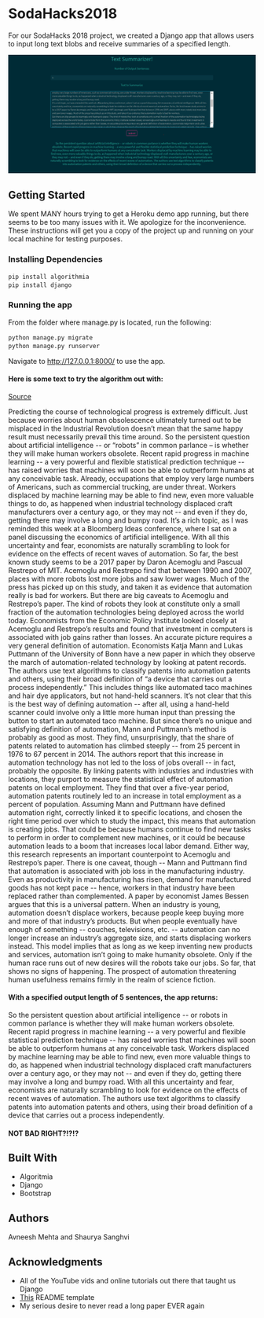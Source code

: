 # SodaHacks2018

For our SodaHacks 2018 project, we created a Django app that allows users to input long text blobs and receive summaries of a specified length.

![](./TestSummarizer.png?raw=true)

## Getting Started

We spent MANY hours trying to get a Heroku demo app running, but there seems to be too many issues with it. We apologize for the inconvenience. These instructions will get you a copy of the project up and running on your local machine for testing purposes.

### Installing Dependencies

```bash
pip install algorithmia
pip install django
```

### Running the app

From the folder where manage.py is located, run the following:

```bash
python manage.py migrate
python manage.py runserver
```

Navigate to http://127.0.0.1:8000/ to use the app.

#### Here is some text to try the algorithm out with:

[Source](https://www.bloomberg.com/view/articles/2018-03-23/robots-won-t-take-all-jobs-because-humans-demand-new-things)

Predicting the course of technological progress is extremely difficult. Just because worries about human obsolescence ultimately turned out to be misplaced in the Industrial Revolution doesn’t mean that the same happy result must necessarily prevail this time around. So the persistent question about artificial intelligence -- or “robots” in common parlance – is whether they will make human workers obsolete. Recent rapid progress in machine learning -- a very powerful and flexible statistical prediction technique -- has raised worries that machines will soon be able to outperform humans at any conceivable task. Already, occupations that employ very large numbers of Americans, such as commercial trucking, are under threat. Workers displaced by machine learning may be able to find new, even more valuable things to do, as happened when industrial technology displaced craft manufacturers over a century ago, or they may not -- and even if they do, getting there may involve a long and bumpy road. It’s a rich topic, as I was reminded this week at a Bloomberg Ideas conference, where I sat on a panel discussing the economics of artificial intelligence. With all this uncertainty and fear, economists are naturally scrambling to look for evidence on the effects of recent waves of automation. So far, the best known study seems to be a 2017 paper by Daron Acemoglu and Pascual Restrepo of MIT. Acemoglu and Restrepo find that between 1990 and 2007, places with more robots lost more jobs and saw lower wages. Much of the press has picked up on this study, and taken it as evidence that automation really is bad for workers. But there are big caveats to Acemoglu and Restrepo’s paper. The kind of robots they look at constitute only a small fraction of the automation technologies being deployed across the world today. Economists from the Economic Policy Institute looked closely at Acemoglu and Restrepo’s results and found that investment in computers is associated with job gains rather than losses. An accurate picture requires a very general definition of automation. Economists Katja Mann and Lukas Puttmann of the University of Bonn have a new paper in which they observe the march of automation-related technology by looking at patent records. The authors use text algorithms to classify patents into automation patents and others, using their broad definition of “a device that carries out a process independently.” This includes things like automated taco machines and hair dye applicators, but not hand-held scanners. It’s not clear that this is the best way of defining automation -- after all, using a hand-held scanner could involve only a little more human input than pressing the button to start an automated taco machine. But since there’s no unique and satisfying definition of automation, Mann and Puttmann’s method is probably as good as most. They find, unsurprisingly, that the share of patents related to automation has climbed steeply -- from 25 percent in 1976 to 67 percent in 2014. The authors report that this increase in automation technology has not led to the loss of jobs overall -- in fact, probably the opposite. By linking patents with industries and industries with locations, they purport to measure the statistical effect of automation patents on local employment. They find that over a five-year period, automation patents routinely led to an increase in total employment as a percent of population. Assuming Mann and Puttmann have defined automation right, correctly linked it to specific locations, and chosen the right time period over which to study the impact, this means that automation is creating jobs. That could be because humans continue to find new tasks to perform in order to complement new machines, or it could be because automation leads to a boom that increases local labor demand. Either way, this research represents an important counterpoint to Acemoglu and Restrepo’s paper. There is one caveat, though -- Mann and Puttmann find that automation is associated with job loss in the manufacturing industry. Even as productivity in manufacturing has risen, demand for manufactured goods has not kept pace -- hence, workers in that industry have been replaced rather than complemented. A paper by economist James Bessen argues that this is a universal pattern. When an industry is young, automation doesn’t displace workers, because people keep buying more and more of that industry’s products. But when people eventually have enough of something -- couches, televisions, etc. -- automation can no longer increase an industry’s aggregate size, and starts displacing workers instead. This model implies that as long as we keep inventing new products and services, automation isn’t going to make humanity obsolete. Only if the human race runs out of new desires will the robots take our jobs. So far, that shows no signs of happening. The prospect of automation threatening human usefulness remains firmly in the realm of science fiction.

#### With a specified output length of 5 sentences, the app returns:

So the persistent question about artificial intelligence -- or robots in common parlance is whether they will make human workers obsolete. Recent rapid progress in machine learning -- a very powerful and flexible statistical prediction technique -- has raised worries that machines will soon be able to outperform humans at any conceivable task. Workers displaced by machine learning may be able to find new, even more valuable things to do, as happened when industrial technology displaced craft manufacturers over a century ago, or they may not -- and even if they do, getting there may involve a long and bumpy road. With all this uncertainty and fear, economists are naturally scrambling to look for evidence on the effects of recent waves of automation. The authors use text algorithms to classify patents into automation patents and others, using their broad definition of a device that carries out a process independently.

#### NOT BAD RIGHT?!?!?

## Built With

* Algoritmia
* Django
* Bootstrap

## Authors

Avneesh Mehta and Shaurya Sanghvi

## Acknowledgments

* All of the YouTube vids and online tutorials out there that taught us Django
* [This](https://gist.github.com/PurpleBooth/109311bb0361f32d87a2) README template
* My serious desire to never read a long paper EVER again
